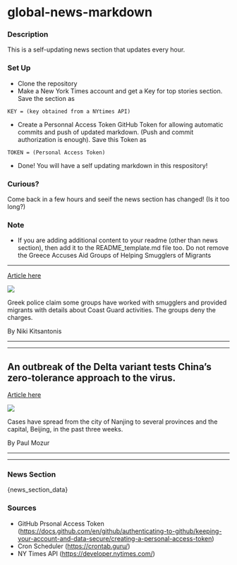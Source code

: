 # global-news-markdown

### Description 
This is a self-updating news section that updates every hour.

### Set Up 
* Clone the repository
* Make a New York Times account and get a Key for top stories section. Save the section as 
 ```
 KEY = (key obtained from a NYtimes API)
 ```
*  Create a Personnal Access Token GitHub Token for allowing automatic commits and push of updated markdown. (Push and commit authorization is enough). Save this Token as 
```
TOKEN = (Personal Access Token)
```
* Done! You will have a self updating markdown in this respository!

### Curious?
Come back in a few hours and seeif the news section has changed! (Is it too long?)

### Note
* If you are adding additional content to your readme (other than news section), then add it to the README_template.md file too. Do not remove the Greece Accuses Aid Groups of Helping Smugglers of Migrants
----------------------------------------------------------

[Article here](https://www.nytimes.com/2021/07/30/world/europe/greece-migrants-aid-groups.html)

[![](https://static01.nyt.com/images/2021/07/30/world/30greece-espionage-01/merlin_136346322_f1452954-a8a5-4cb1-ac66-f8d5fcd31943-superJumbo.jpg)](https://www.nytimes.com/2021/07/30/world/europe/greece-migrants-aid-groups.html)

Greek police claim some groups have worked with smugglers and provided migrants with details about Coast Guard activities. The groups deny the charges.

By Niki Kitsantonis

* * *

* * *

An outbreak of the Delta variant tests China’s zero-tolerance approach to the virus.
------------------------------------------------------------------------------------

[Article here](https://www.nytimes.com/2021/07/30/world/nanjing-china-covid.html)

[![](https://static01.nyt.com/images/2021/07/30/world/30virus-briefing-china/merlin_191155251_165f0a05-b20c-45ce-8077-568d6b248383-superJumbo.jpg)](https://www.nytimes.com/2021/07/30/world/nanjing-china-covid.html)

Cases have spread from the city of Nanjing to several provinces and the capital, Beijing, in the past three weeks.

By Paul Mozur

* * *

* * *

### News Section 
{news_section_data}


### Sources 
* GitHub Prsonal Access Token (https://docs.github.com/en/github/authenticating-to-github/keeping-your-account-and-data-secure/creating-a-personal-access-token)
* Cron Scheduler (https://crontab.guru/)
* NY Times API (https://developer.nytimes.com/)
